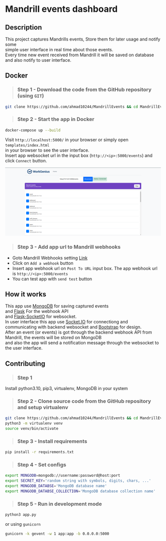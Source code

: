 # Mandrill events dashboard

## Description

This project captures Mandrills events, Store them for later usage and notify some \
simple user interface in real time about those events. \
Every time new event received from Mandrill it will be saved on database \
and also notify to user interface.

## Docker

> ### **Step 1** - Download the code from the GitHub repository (using `GIT`)

``` bash
git clone https://github.com/ahmad10244/MandrillEvents && cd MandrillEvents
```

> ### **Step 2** - Start the app in Docker

``` bash
docker-compose up --build
```

Visit `http://localhost:5000/` in your browser or simply open `templates/index.html` \
in your browser to see the user interface. \
Insert app websocket url in the input box (`http://<ip>:5000/events`) and click `Connect` button.

![Home Page!](images/home.png)

> ### **Step 3** - Add app url to Mandrill webhooks

- Goto Mandrill Webhooks setting [Link](https://mandrillapp.com/settings/webhooks)
- Click on `Add a webhook` button
- Insert app webhook url on `Post To URL` input box. The app webhook url is `http://<ip>:5000/events`
- You can test app with `send test` button

## How it works

This app use [MongoDB](https://www.mongodb.com/) for saving captured events\
and [Flask](https://flask.palletsprojects.com/) For the webhook API \
and [Flask-SocketIO](https://flask-socketio.readthedocs.io/) for websocket. \
In user interface this app use [Socket.IO](https://socket.io/) for connectiong and \
communicating with backend websocket and [Bootstrap](https://getbootstrap.com/) for design. \
After an event (or events) is got through the backend webhook API from Mandrill, the events will be stored on MongoDB \
and also the app will send a notification message through the websocket to the user interface.

## Contributing

> ### **Step 1**

Install python3.10, pip3, virtualenv, MongoDB in your system

> ### **Step 2** - Clone source code from the GitHub repository and setup virtualenv

``` bash
git clone https://github.com/ahmad10244/MandrillEvents && cd MandrillEvents
python3 -m virtualenv venv
source venv/bin/activate
```

> ### **Step 3** - Install requirements

``` bash
pip install -r requirements.txt
```

> ### **Step 4** - Set configs

``` bash
export MONGODB=mongodb://username:password@host:port
export SECRET_KEY='random string with symbols, digits, chars, ...'
export MONGODB_DATABSE='MongoDB database name'
export MONGODB_DATABSE_COLLECTION='MongoDB database collection name'
```

> ### **Step 5** - Run in development mode

``` bash
python3 app.py
```

or using `gunicorn`

``` bash
gunicorn -k gevent -w 1 app:app -b 0.0.0.0:5000
```
